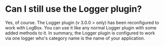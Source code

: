 # Can I still use the Logger plugin?

Yes, of course. The Logger plugin (v 3.0.0 > only) has been reconfigured to work with LogBox. You can use it like any normal Logger plugin with some added methods to it. In summary, the Logger plugin is configured to work via one logger who's category name is the name of your application.

